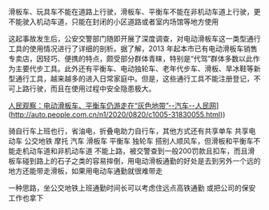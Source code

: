 滑板车、玩具车不能在道路上行驶，滑板车、平衡车不能在非机动车道上行驶，更不能驶入机动车道，只能在封闭的小区道路或者室内场馆等地方使用

这起事故发生后，公安交警部门随即开展了深度调查，对电动滑板车这一类型通行工具的使用情况进行了详细的剖析。据了解，2013 年起本市已有电动滑板车销售专卖店，因轻巧、便携的特点，颇受部分群体青睐，特别是“代驾”群体多数以此作为主要代步工具。此外还有平衡车、电动独轮车、老年代步车、滑板、旱冰鞋等新型通行工具，越来越多的进入日常家庭中。但是，这些通行工具不能注册登记，不可上路行驶，而且在使用过程中安全隐患极大。

[人民观察：电动滑板车、平衡车仍游走在“灰色地带”--汽车--人民网]([http://auto.people.com.cn/n1/2020/0820/c1005-31830055.html)](http://auto.people.com.cn/n1/2020/0820/c1005-31830055.html))

骑自行车上班也行，省油电，折叠电助力自行车，其他方式还有共享单车 共享电动车 公交地铁 摩托 汽车 滑板车 平衡车 独轮车 搭别人顺风车，但滑板和平衡车不能走机动车道和非机动车道 不能上路，被交警查到一般200罚款且扣车，而且滑板车碰到路上的石子之类的容易摔倒，用电动滑板通勤的好处是去到另外一个远的地方还能带走滑板，如果用电动车通勤就很难带走

一种思路，坐公交地铁上班通勤时间长可以考虑住远点高铁通勤 或把公司的保安工作也拿下